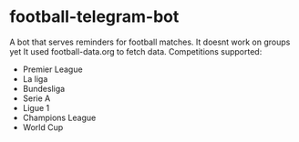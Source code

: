 # football-telegram-bot

A bot that serves reminders for football matches. It doesnt work on groups yet
It used football-data.org to fetch data. 
Competitions supported:
* Premier League
* La liga
* Bundesliga
* Serie A
* Ligue 1
* Champions League
* World Cup
